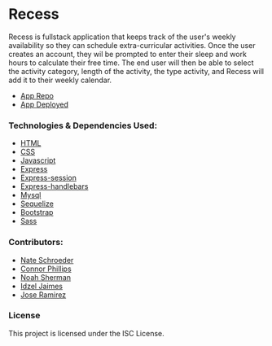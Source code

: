 # Recess
Recess is fullstack application that keeps track of the user's weekly availability so they can schedule extra-curricular activities.
Once the user creates an account, they wil be prompted to enter their sleep and work hours to calculate their free time.
The end user will then be able to select the activity category, length of the activity, the type activity, and Recess will add it to their weekly calendar.


* [App Repo](https://github.com/Full-Stack-Application-Project/recess/tree/main)
* [App Deployed]()


### Technologies & Dependencies Used:
* [HTML]()
* [CSS]() 
* [Javascript]() 
* [Express](https://www.npmjs.com/package/express) 
* [Express-session](https://www.npmjs.com/package/express-session) 
* [Express-handlebars](https://www.npmjs.com/package/express-handlebars) 
* [Mysql](https://www.npmjs.com/search?q=mysql2) 
* [Sequelize](https://www.npmjs.com/package/sequelize) 
* [Bootstrap](https://getbootstrap.com/) 
* [Sass](https://sass-lang.com/) 


### Contributors: 
* [Nate Schroeder](https://github.com/n8dogg59) 
* [Connor Phillips](https://github.com/cmphillips23)
* [Noah Sherman](https://github.com/nsherman113)
* [Idzel Jaimes](https://github.com/irjaimes) 
* [Jose Ramirez](https://github.com/pepermz)   

### License
This project is licensed under the ISC License.

